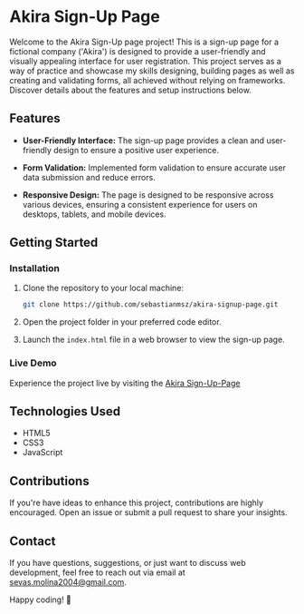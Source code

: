 # Akira Sign-Up Page

Welcome to the Akira Sign-Up page project! This is a sign-up page for a fictional company ('Akira') is designed to provide a user-friendly and visually appealing interface for user registration. This project serves as a way of practice and showcase my skills designing, building pages as well as creating and validating forms, all achieved without relying on frameworks. Discover details about the features and setup instructions below.

## Features

- **User-Friendly Interface:** The sign-up page provides a clean and user-friendly design to ensure a positive user experience.
  
- **Form Validation:** Implemented form validation to ensure accurate user data submission and reduce errors.

- **Responsive Design:** The page is designed to be responsive across various devices, ensuring a consistent experience for users on desktops, tablets, and mobile devices.

## Getting Started

### Installation

1. Clone the repository to your local machine:

   ```bash
   git clone https://github.com/sebastianmsz/akira-signup-page.git
   ```

2. Open the project folder in your preferred code editor.

3. Launch the `index.html` file in a web browser to view the sign-up page.

### Live Demo
Experience the project live by visiting the [Akira Sign-Up-Page](https://sebastianmsz.github.io/akira-signup-page)

## Technologies Used

- HTML5
- CSS3
- JavaScript

## Contributions
If you're have ideas to enhance this project, contributions are highly encouraged. Open an issue or submit a pull request to share your insights.

## Contact
If you have questions, suggestions, or just want to discuss web development, feel free to reach out via email at sevas.molina2004@gmail.com.

Happy coding! 🐳
